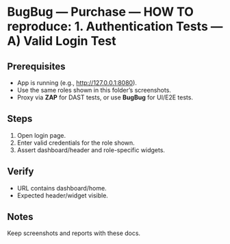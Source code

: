 ﻿# BugBug — Purchase — HOW TO reproduce: 1. Authentication Tests — A) Valid Login Test

## Prerequisites

- App is running (e.g., http://127.0.0.1:8080).
- Use the same roles shown in this folder’s screenshots.
- Proxy via **ZAP** for DAST tests, or use **BugBug** for UI/E2E tests.

## Steps

1. Open login page.
2. Enter valid credentials for the role shown.
3. Assert dashboard/header and role-specific widgets.

## Verify

- URL contains dashboard/home.
- Expected header/widget visible.

## Notes

Keep screenshots and reports with these docs.


